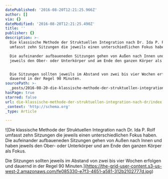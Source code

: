 ```yaml
---
datePublished: '2016-08-20T12:21:25.966Z'
author: []
via: {}
dateModified: '2016-08-20T12:21:25.490Z'
title: ''
publisher: {}
description: >-
  Die klassische Methode der Struktuellen Integration nach Dr. Ida P. Rolf
  umfasst zehn Sitzungen die jeweils einen unterschiedlichen Fokus haben.

  Die aufeinander aufbaueneden Sitzungen gehen von Außen nach Innen und haben
  jeweils den Ober- oder Unterkörper und am Ende den ganzen Körper als Fokus.


  Die Sitzungen sollten jeweils im Abstand von zwei bis vier Wochen erfolgen und
  dauernd in der Regel 90 Minuten.
sourcePath: >-
  _posts/2016-08-20-die-klassische-methode-der-struktuellen-integration-nach-dr.md
hasPage: true
starred: false
url: die-klassische-methode-der-struktuellen-integration-nach-dr/index.html
_context: 'http://schema.org'
_type: Article

---
```

![Die klassische Methode der Struktuellen Integration nach Dr. Ida P. Rolf umfasst zehn Sitzungen die jeweils einen unterschiedlichen Fokus haben.
Die aufeinander aufbaueneden Sitzungen gehen von Außen nach Innen und haben jeweils den Ober- oder Unterkörper und am Ende den ganzen Körper als Fokus.

Die Sitzungen sollten jeweils im Abstand von zwei bis vier Wochen erfolgen und dauernd in der Regel 90 Minuten.](https://the-grid-user-content.s3-us-west-2.amazonaws.com/fe085330-e7f3-4651-a581-312b2102777d.jpg)